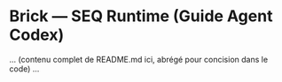 # Brick — SEQ Runtime (Guide Agent Codex)
... (contenu complet de README.md ici, abrégé pour concision dans le code) ...

